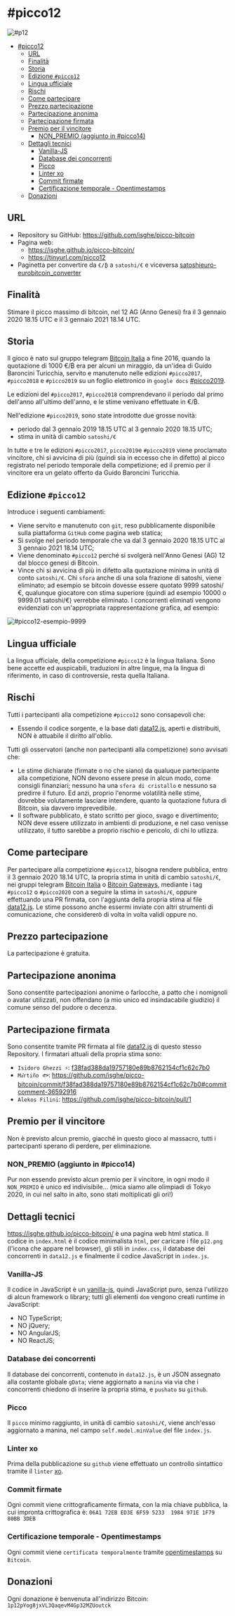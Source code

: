 # #picco12
![#p12](p12.png)

- [#picco12](#picco12)
	- [URL](#url)
	- [Finalità](#finalità)
	- [Storia](#storia)
	- [Edizione `#picco12`](#edizione-picco12)
	- [Lingua ufficiale](#lingua-ufficiale)
	- [Rischi](#rischi)
	- [Come partecipare](#come-partecipare)
	- [Prezzo partecipazione](#prezzo-partecipazione)
	- [Partecipazione anonima](#partecipazione-anonima)
	- [Partecipazione firmata](#partecipazione-firmata)
	- [Premio per il vincitore](#premio-per-il-vincitore)
		- [NON_PREMIO (aggiunto in #picco14)](#non_premio-aggiunto-in-picco14)
	- [Dettagli tecnici](#dettagli-tecnici)
		- [Vanilla-JS](#vanilla-js)
		- [Database dei concorrenti](#database-dei-concorrenti)
		- [Picco](#picco)
		- [Linter xo](#linter-xo)
		- [Commit firmate](#commit-firmate)
		- [Certificazione temporale - Opentimestamps](#certificazione-temporale---opentimestamps)
	- [Donazioni](#donazioni)

## URL
* Repository su GitHub: https://github.com/isghe/picco-bitcoin
* Pagina web:
	* https://isghe.github.io/picco-bitcoin/
	* https://tinyurl.com/picco12
* Paginetta per convertire da `€/₿` a `satoshi/€` e viceversa [satoshieuro-eurobitcoin_converter](https://isghe.github.io/satoshieuro-eurobitcoin_converter/)

## Finalità
Stimare il picco massimo di bitcoin, nel 12 AG (Anno Genesi) fra il 3 gennaio 2020 18.15 UTC e il 3 gennaio 2021 18.14 UTC.

## Storia
Il gioco è nato sul gruppo telegram [Bitcoin Italia](https://t.me/bitcoinIta) a fine 2016, quando la quotazione di 1000 €/₿ era per alcuni un miraggio, da un'idea di Guido Baroncini Turicchia, servito e manutenuto nelle edizioni `#picco2017`, `#picco2018` e `#picco2019` su un foglio elettronico in `google docs` [#picco2019](http://tinyurl.com/picco2019).

Le edizioni del `#picco2017`, `#picco2018` comprendevano il periodo dal primo dell'anno all'ultimo dell'anno, e le stime venivano effettuate in €/₿.

Nell'edizione `#picco2019`, sono state introdotte due grosse novità:
* periodo dal 3 gennaio 2019 18.15 UTC al 3 gennaio 2020 18.15 UTC;
* stima in unità di cambio `satoshi/€`

In tutte e tre le edizioni `#picco2017`, `picco2019`e `#picco2019` viene proclamato vincitore, chi si avvicina di più (quindi sia in eccesso che in difetto) al picco registrato nel periodo temporale della competizione; ed il premio per il vincitore era un gelato offerto da Guido Baroncini Turicchia.

## Edizione `#picco12`

Introduce i seguenti cambiamenti:
* Viene servito e manutenuto con `git`, reso pubblicamente disponibile sulla piattaforma `GitHub` come pagina web statica;
* Si svolge nel periodo temporale che va dal 3 gennaio 2020 18.15 UTC al 3 gennaio 2021 18.14 UTC;
* Viene denominato `#picco12` perché si svolgerà nell'Anno Genesi (AG) 12 dal blocco genesi di Bitcoin.
* Vince chi si avvicina di più in difetto alla quotazione minima in unità di conto `satoshi/€`. Chi `sfora` anche di una sola frazione di satoshi, viene eliminato; ad esempio se bitcoin dovesse essere quotato 9999 satoshi/€, qualunque giocatore con stima superiore (quindi ad esempio 10000 o 9999.01 satoshi/€) verrebbe eliminato. I concorrenti eliminati vengono evidenziati con un'appropriata rappresentazione grafica, ad esempio:

![#picco12-esempio-9999](picco12-esempio-9999.png)

## Lingua ufficiale
La lingua ufficiale, della competizione `#picco12` è la lingua Italiana.
Sono bene accette ed auspicabili, traduzioni in altre lingue, ma la lingua di riferimento, in caso di controversie, resta quella Italiana.

## Rischi
Tutti i partecipanti alla competizione `#picco12` sono consapevoli che:
* Essendo il codice sorgente, e la base dati [data12.js](data12.js), aperti e distribuiti, NON è attuabile il diritto all'oblio.

Tutti gli osservatori (anche non partecipanti alla competizione) sono avvisati che:
* Le stime dichiarate (firmate o no che siano) da qualuque partecipante alla competizione, NON devono essere prese in alcun modo, come consigli finanziari; nessuno ha una `sfera di cristallo` e nessuno sa predirre il futuro. Ed anzi, proprio l'enorme volatilità nelle stime, dovrebbe volutamente lasciare intendere, quanto la quotazione futura di Bitcoin, sia davvero imprevedibile.
* Il software pubblicato, è stato scritto per gioco, svago e divertimento; NON deve essere utilizzato in ambienti di produzione, e nel caso venisse utilizzato, il tutto sarebbe a proprio rischio e pericolo, di chi lo utlizza.

## Come partecipare
Per partecipare alla competizione `#picco12`, bisogna rendere pubblica, entro il 3 gennaio 2020 18.14 UTC, la propria stima in unità di cambio `satoshi/€`, nei gruppi telegram [Bitcoin Italia](https://t.me/bitcoinIta) o [Bitcoin Gateways](https://t.me/bitcoinIta_Gateways), mediante i tag `#picco12` o `#picco2020` con a seguire la stima in `satoshi/€`, oppure effettuando una PR firmata, con l'aggiunta della propria stima al file [data12.js](data12.js). Le stime possono anche essermi inviate con altri strumenti di comunicazione, che considererò di volta in volta validi oppure no.

## Prezzo partecipazione
La partecipazione è gratuita.

## Partecipazione anonima
Sono consentite partecipazioni anonime o farlocche, a patto che i nomignoli o avatar utilizzati, non offendano (a mio unico ed insindacabile giudizio) il comune senso del pudore o decenza.

## Partecipazione firmata
Sono consentite tramite PR firmata al file [data12.js](data12.js) di questo stesso Repository.
I firmatari attuali della propria stima sono:
* `Isidoro Ghezzi ⚡️`: [f38fad388da19757180e89b8762154cf1c62c7b0](https://github.com/isghe/picco-bitcoin/commit/f38fad388da19757180e89b8762154cf1c62c7b0)
* `Ma͛rtiño 🐟`: https://github.com/isghe/picco-bitcoin/commit/f38fad388da19757180e89b8762154cf1c62c7b0#commitcomment-36592916
* `Alekos Filini`: https://github.com/isghe/picco-bitcoin/pull/1

## Premio per il vincitore
Non è previsto alcun premio, giacché in questo gioco al massacro, tutti i partecipanti sperano di perdere, per eliminazione.

### NON_PREMIO (aggiunto in #picco14)
Pur non essendo previsto alcun premio per il vincitore, in ogni modo il `NON_PREMIO` è unico ed indivisibile… (mica siamo alle olimpiadi di Tokyo 2020, in cui nel salto in alto, sono stati moltiplicati gli ori!)

## Dettagli tecnici
https://isghe.github.io/picco-bitcoin/ è una pagina web html statica. Il codice in `index.html` è il codice minimalista `html`, per caricare i file `p12.png` (l'icona che appare nel browser), gli stili in `index.css`, il database dei concorrenti in `data12.js` e finalmente il codice JavaScript in `index.js`.

### Vanilla-JS

Il codice in JavaScript è un [vanilla-js](http://vanilla-js.com), quindi JavaScript puro, senza l'utilizzo di alcun framework o library; tutti gli elementi `dom` vengono creati runtime in JavaScript:
* NO TypeScript;
* NO jQuery;
* NO AngularJS;
* NO ReactJS;

### Database dei concorrenti
Il database dei concorrenti, contenuto in `data12.js`, è un JSON assegnato alla costante globale `gData`; viene aggiornato a `manina` via via che i concorrenti chiedono di inserire la propria stima, e `pushato` su `github`.

### Picco
Il `picco` minimo raggiunto, in unità di cambio `satoshi/€`, viene anch'esso aggiornato a manina, nel campo `self.model.minValue` del file `index.js`.

### Linter xo
Prima della pubblicazione su `github` viene effettuato un controllo sintattico tramite il `linter` [xo](https://github.com/xojs/xo).

### Commit firmate
Ogni commit viene crittograficamente firmata, con la mia chiave pubblica, la cui impronta crittografica è: `06A1 72EB ED3E 6F59 5233  1984 971E 1F79 80BB 3DEB`

### Certificazione temporale - Opentimestamps
Ogni commit viene `certificata temporalmente` tramite [opentimestamps](https://opentimestamps.org) su `Bitcoin`.

## Donazioni
Ogni donazione è benvenuta all'indirizzo Bitcoin: `1p12pYog8jxVL3QaqevM4Gp32MZUoutck`
